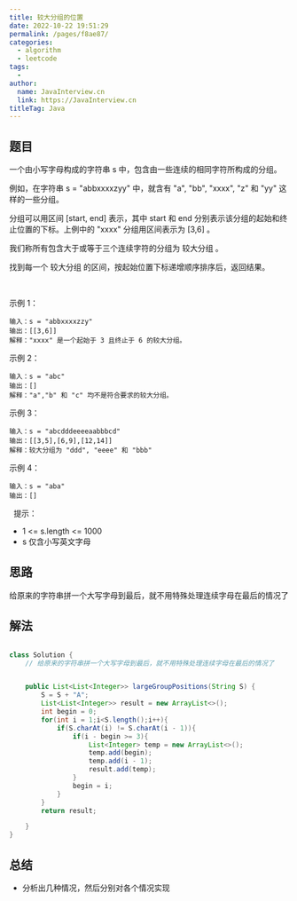 ```yaml
---
title: 较大分组的位置
date: 2022-10-22 19:51:29
permalink: /pages/f8ae87/
categories:
  - algorithm
  - leetcode
tags:
  - 
author: 
  name: JavaInterview.cn
  link: https://JavaInterview.cn
titleTag: Java
---
```



## 题目

一个由小写字母构成的字符串 s 中，包含由一些连续的相同字符所构成的分组。

例如，在字符串 s = "abbxxxxzyy" 中，就含有 "a", "bb", "xxxx", "z" 和 "yy" 这样的一些分组。

分组可以用区间 [start, end] 表示，其中 start 和 end 分别表示该分组的起始和终止位置的下标。上例中的 "xxxx" 分组用区间表示为 [3,6] 。

我们称所有包含大于或等于三个连续字符的分组为 较大分组 。

找到每一个 较大分组 的区间，按起始位置下标递增顺序排序后，返回结果。

 

示例 1：

    输入：s = "abbxxxxzzy"
    输出：[[3,6]]
    解释："xxxx" 是一个起始于 3 且终止于 6 的较大分组。
示例 2：

    输入：s = "abc"
    输出：[]
    解释："a","b" 和 "c" 均不是符合要求的较大分组。
示例 3：

    输入：s = "abcdddeeeeaabbbcd"
    输出：[[3,5],[6,9],[12,14]]
    解释：较大分组为 "ddd", "eeee" 和 "bbb"
示例 4：

    输入：s = "aba"
    输出：[]
 
提示：

- 1 <= s.length <= 1000
- s 仅含小写英文字母

## 思路

给原来的字符串拼一个大写字母到最后，就不用特殊处理连续字母在最后的情况了

## 解法
```java

class Solution {
    // 给原来的字符串拼一个大写字母到最后，就不用特殊处理连续字母在最后的情况了


    public List<List<Integer>> largeGroupPositions(String S) {
        S = S + "A";
        List<List<Integer>> result = new ArrayList<>();
        int begin = 0;
        for(int i = 1;i<S.length();i++){
            if(S.charAt(i) != S.charAt(i - 1)){
                if(i - begin >= 3){
                    List<Integer> temp = new ArrayList<>();
                    temp.add(begin);
                    temp.add(i - 1);
                    result.add(temp);
                }
                begin = i;
            }
        }
        return result;

    }
}
```

## 总结

- 分析出几种情况，然后分别对各个情况实现 
